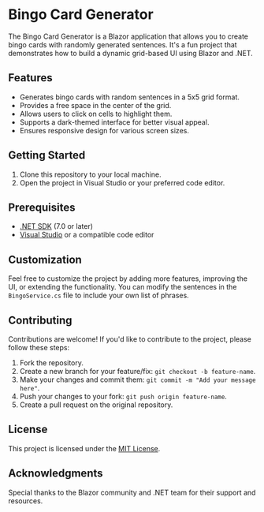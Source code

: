 # Bingo Card Generator

The Bingo Card Generator is a Blazor application that allows you to create bingo cards with randomly generated sentences. It's a fun project that demonstrates how to build a dynamic grid-based UI using Blazor and .NET.

## Features

- Generates bingo cards with random sentences in a 5x5 grid format.
- Provides a free space in the center of the grid.
- Allows users to click on cells to highlight them.
- Supports a dark-themed interface for better visual appeal.
- Ensures responsive design for various screen sizes.

## Getting Started

1. Clone this repository to your local machine.
2. Open the project in Visual Studio or your preferred code editor.

## Prerequisites

- [.NET SDK](https://dotnet.microsoft.com/download) (7.0 or later)
- [Visual Studio](https://visualstudio.microsoft.com/) or a compatible code editor

## Customization

Feel free to customize the project by adding more features, improving the UI, or extending the functionality. You can modify the sentences in the `BingoService.cs` file to include your own list of phrases.

## Contributing

Contributions are welcome! If you'd like to contribute to the project, please follow these steps:

1. Fork the repository.
2. Create a new branch for your feature/fix: `git checkout -b feature-name`.
3. Make your changes and commit them: `git commit -m "Add your message here"`.
4. Push your changes to your fork: `git push origin feature-name`.
5. Create a pull request on the original repository.

## License

This project is licensed under the [MIT License](LICENSE).

## Acknowledgments

Special thanks to the Blazor community and .NET team for their support and resources.

